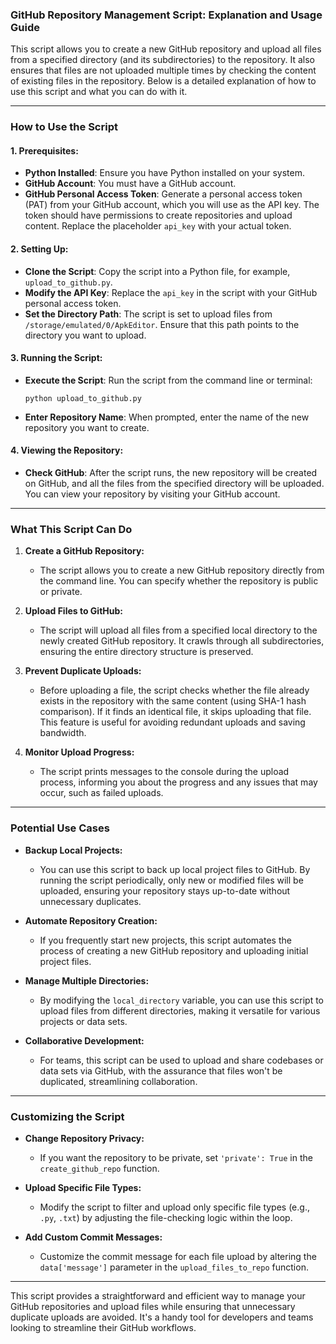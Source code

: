 ### **GitHub Repository Management Script: Explanation and Usage Guide**

This script allows you to create a new GitHub repository and upload all files from a specified directory (and its subdirectories) to the repository. It also ensures that files are not uploaded multiple times by checking the content of existing files in the repository. Below is a detailed explanation of how to use this script and what you can do with it.

---

### **How to Use the Script**

#### **1. Prerequisites:**
   - **Python Installed**: Ensure you have Python installed on your system.
   - **GitHub Account**: You must have a GitHub account.
   - **GitHub Personal Access Token**: Generate a personal access token (PAT) from your GitHub account, which you will use as the API key. The token should have permissions to create repositories and upload content. Replace the placeholder `api_key` with your actual token.

#### **2. Setting Up:**
   - **Clone the Script**: Copy the script into a Python file, for example, `upload_to_github.py`.
   - **Modify the API Key**: Replace the `api_key` in the script with your GitHub personal access token.
   - **Set the Directory Path**: The script is set to upload files from `/storage/emulated/0/ApkEditor`. Ensure that this path points to the directory you want to upload.

#### **3. Running the Script:**
   - **Execute the Script**: Run the script from the command line or terminal:
     ```
     python upload_to_github.py
     ```
   - **Enter Repository Name**: When prompted, enter the name of the new repository you want to create.

#### **4. Viewing the Repository:**
   - **Check GitHub**: After the script runs, the new repository will be created on GitHub, and all the files from the specified directory will be uploaded. You can view your repository by visiting your GitHub account.

---

### **What This Script Can Do**

1. **Create a GitHub Repository:**
   - The script allows you to create a new GitHub repository directly from the command line. You can specify whether the repository is public or private.

2. **Upload Files to GitHub:**
   - The script will upload all files from a specified local directory to the newly created GitHub repository. It crawls through all subdirectories, ensuring the entire directory structure is preserved.

3. **Prevent Duplicate Uploads:**
   - Before uploading a file, the script checks whether the file already exists in the repository with the same content (using SHA-1 hash comparison). If it finds an identical file, it skips uploading that file. This feature is useful for avoiding redundant uploads and saving bandwidth.

4. **Monitor Upload Progress:**
   - The script prints messages to the console during the upload process, informing you about the progress and any issues that may occur, such as failed uploads.

---

### **Potential Use Cases**

- **Backup Local Projects:**
  - You can use this script to back up local project files to GitHub. By running the script periodically, only new or modified files will be uploaded, ensuring your repository stays up-to-date without unnecessary duplicates.

- **Automate Repository Creation:**
  - If you frequently start new projects, this script automates the process of creating a new GitHub repository and uploading initial project files.

- **Manage Multiple Directories:**
  - By modifying the `local_directory` variable, you can use this script to upload files from different directories, making it versatile for various projects or data sets.

- **Collaborative Development:**
  - For teams, this script can be used to upload and share codebases or data sets via GitHub, with the assurance that files won't be duplicated, streamlining collaboration.

---

### **Customizing the Script**

- **Change Repository Privacy:**
  - If you want the repository to be private, set `'private': True` in the `create_github_repo` function.

- **Upload Specific File Types:**
  - Modify the script to filter and upload only specific file types (e.g., `.py`, `.txt`) by adjusting the file-checking logic within the loop.

- **Add Custom Commit Messages:**
  - Customize the commit message for each file upload by altering the `data['message']` parameter in the `upload_files_to_repo` function.

---

This script provides a straightforward and efficient way to manage your GitHub repositories and upload files while ensuring that unnecessary duplicate uploads are avoided. It's a handy tool for developers and teams looking to streamline their GitHub workflows.
